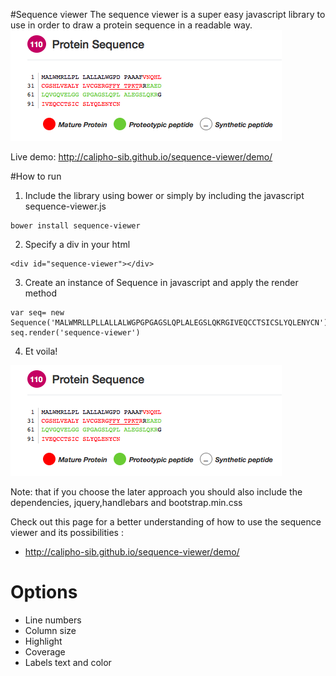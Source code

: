 #Sequence viewer
The sequence viewer is a super easy javascript library to use in order to draw a protein sequence in a readable way.
![Sequence viewer](/assets/sequence-viewer.png)

Live demo: http://calipho-sib.github.io/sequence-viewer/demo/

#How to run

1) Include the library using bower or simply by including the javascript sequence-viewer.js
```
bower install sequence-viewer
```
2) Specify a div in your html
```
<div id="sequence-viewer"></div>
```
3) Create an instance of Sequence in javascript and apply the render method
```
var seq= new Sequence('MALWMRLLPLLALLALWGPGPGAGSLQPLALEGSLQKRGIVEQCCTSICSLYQLENYCN');
seq.render('sequence-viewer')
```
4) Et voila!

![Sequence viewer](/assets/sequence-viewer.png)


Note: that if you choose the later approach you should also include the dependencies, jquery,handlebars and bootstrap.min.css

Check out this page for a better understanding of how to use the sequence viewer and its possibilities :
* http://calipho-sib.github.io/sequence-viewer/demo/


# Options
* Line numbers
* Column size
* Highlight
* Coverage
* Labels text and color


